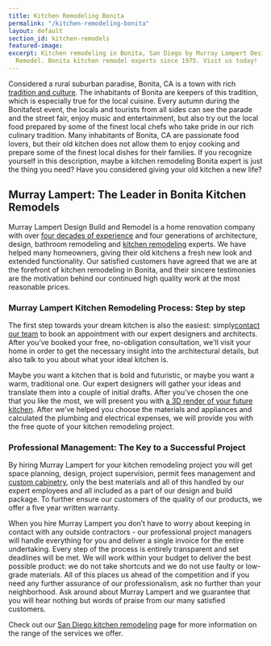 ```yaml
---
title: Kitchen Remodeling Bonita
permalink: "/kitchen-remodeling-bonita"
layout: default
section_id: kitchen-remodels
featured-image: 
excerpt: Kitchen remodeling in Bonita, San Diego by Murray Lampert Design, Build,
  Remodel. Bonita kitchen remodel experts since 1975. Visit us today!
---
```


Considered a rural suburban paradise, Bonita, CA is a town with rich <a href="https://en.wikipedia.org/wiki/Culture_of_San_Diego">tradition and culture</a>. The inhabitants of Bonita are keepers of this tradition, which is especially true for the local cuisine. Every autumn during the Bonitafest event, the locals and tourists from all sides can see the parade and the street fair, enjoy music and entertainment, but also try out the local food prepared by some of the finest local chefs who take pride in our rich culinary tradition. Many inhabitants of Bonita, CA are passionate food lovers, but their old kitchen does not allow them to enjoy cooking and prepare some of the finest local dishes for their families. If you recognize yourself in this description, maybe a kitchen remodeling Bonita expert is just the thing you need? Have you considered giving your old kitchen a new life?

## Murray Lampert: The Leader in Bonita Kitchen Remodels

Murray Lampert Design Build and Remodel is a home renovation company with over <a href="http://murraylampert.com/about-murray-lampert-design-build-remodel/">four decades of experience</a> and four generations of architecture, design, bathroom remodeling and <a href="http://murraylampert.com/san-diego-kitchen-remodeling-services/">kitchen remodeling</a> experts. We have helped many homeowners, giving their old kitchens a fresh new look and extended functionality. Our satisfied customers have agreed that we are at the forefront of kitchen remodeling in Bonita, and their sincere testimonies are the motivation behind our continued high quality work at the most reasonable prices.

### Murray Lampert Kitchen Remodeling Process: Step by step

The first step towards your dream kitchen is also the easiest: simply<a href="http://murraylampert.com/contact/">contact our team</a> to book an appointment with our expert designers and architects. After you’ve booked your free, no-obligation consultation, we'll visit your home in order to get the necessary insight into the architectural details, but also talk to you about what your ideal kitchen is.

Maybe you want a kitchen that is bold and futuristic, or maybe you want a warm, traditional one. Our expert designers will gather your ideas and translate them into a couple of initial drafts. After you’ve chosen the one that you like the most, we will present you with <a href="http://murraylampert.com/3d-architectural-rendering-services/">a 3D render of your future kitchen</a>. After we’ve helped you choose the materials and appliances and calculated the plumbing and electrical expenses, we will provide you with the free quote of your kitchen remodeling project.

### Professional Management: The Key to a Successful Project

By hiring Murray Lampert for your kitchen remodeling project you will get space planning, design, project supervision, permit fees management and <a href="http://murraylampert.com/san-diego-custom-cabinet-construction-services/">custom cabinetry</a>, only the best materials and all of this handled by our expert employees and all included as a part of our design and build package. To further ensure our customers of the quality of our products, we offer a five year written warranty.

When you hire Murray Lampert you don’t have to worry about keeping in contact with any outside contractors - our professional project managers will handle everything for you and deliver a single invoice for the entire undertaking. Every step of the process is entirely transparent and set deadlines will be met. We will work within your budget to deliver the best possible product: we do not take shortcuts and we do not use faulty or low-grade materials. All of this places us ahead of the competition and if you need any further assurance of our professionalism, ask no further than your neighborhood. Ask around about Murray Lampert and we guarantee that you will hear nothing but words of praise from our many satisfied customers.

Check out our [San Diego kitchen remodeling](/san-diego-kitchen-remodeling-services) page for more information on the range of the services we offer.

